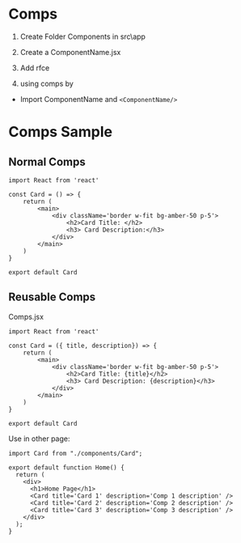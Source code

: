 # Comps

1. Create Folder Components in src\app
2. Create a ComponentName.jsx
3. Add rfce

4. using comps by
- Import ComponentName and `<ComponentName/>`

# Comps Sample
## Normal Comps
```
import React from 'react'

const Card = () => {
    return (
        <main>
            <div className='border w-fit bg-amber-50 p-5'>
                <h2>Card Title: </h2>
                <h3> Card Description:</h3>
            </div>
        </main>
    )
}

export default Card 
```

## Reusable Comps
Comps.jsx
```
import React from 'react'

const Card = ({ title, description}) => {
    return (
        <main>
            <div className='border w-fit bg-amber-50 p-5'>
                <h2>Card Title: {title}</h2>
                <h3> Card Description: {description}</h3>
            </div>
        </main>
    )
}

export default Card 
```

Use in other page:
```
import Card from "./components/Card";

export default function Home() {
  return (
    <div>
      <h1>Home Page</h1>
      <Card title='Card 1' description='Comp 1 description' />
      <Card title='Card 2' description='Comp 2 description' />
      <Card title='Card 3' description='Comp 3 description' />
    </div>
  );
}

```